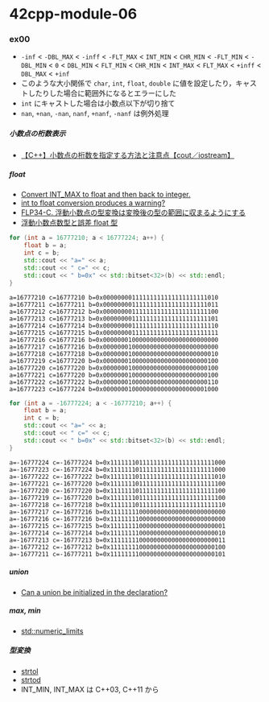 # 42cpp-module-06

### ex00
- `-inf` < `-DBL_MAX` < `-inff` < `-FLT_MAX` < `INT_MIN` < `CHR_MIN` < `-FLT_MIN` < `-DBL_MIN` < `0` < `DBL_MIN` < `FLT_MIN` < `CHR_MIN` < `INT_MAX` < `FLT_MAX` < `+inff` < `DBL_MAX` < `+inf`
- このような大小関係で `char`, `int`, `float`, `double` に値を設定したり，キャストしたりした場合に範囲外になるとエラーにした
- `int` にキャストした場合は小数点以下が切り捨て
- `nan`, `+nan`, `-nan`, `nanf`, `+nanf`, `-nanf` は例外処理

##### 小数点の桁数表示
- [【C++】小数点の桁数を指定する方法と注意点【cout／iostream】](https://marycore.jp/prog/cpp/stream-format-float/)

##### float
- [Convert INT_MAX to float and then back to integer.](https://stackoverflow.com/questions/23420783/convert-int-max-to-float-and-then-back-to-integer/23423240)
- [int to float conversion produces a warning?](https://stackoverflow.com/questions/7775129/int-to-float-conversion-produces-a-warning)
- [FLP34-C. 浮動小数点の型変換は変換後の型の範囲に収まるようにする](https://www.jpcert.or.jp/sc-rules/c-flp34-c.html)
- [浮動小数点数型と誤差 float 型](https://www.cc.kyoto-su.ac.jp/~yamada/programming/float.html)
```c++
for (int a = 16777210; a < 16777224; a++) {
    float b = a;
    int c = b;
    std::cout << "a=" << a;
    std::cout << " c=" << c;
    std::cout << " b=0x" << std::bitset<32>(b) << std::endl;
}
```
```shell
a=16777210 c=16777210 b=0x00000000111111111111111111111010
a=16777211 c=16777211 b=0x00000000111111111111111111111011
a=16777212 c=16777212 b=0x00000000111111111111111111111100
a=16777213 c=16777213 b=0x00000000111111111111111111111101
a=16777214 c=16777214 b=0x00000000111111111111111111111110
a=16777215 c=16777215 b=0x00000000111111111111111111111111
a=16777216 c=16777216 b=0x00000001000000000000000000000000
a=16777217 c=16777216 b=0x00000001000000000000000000000000
a=16777218 c=16777218 b=0x00000001000000000000000000000010
a=16777219 c=16777220 b=0x00000001000000000000000000000100
a=16777220 c=16777220 b=0x00000001000000000000000000000100
a=16777221 c=16777220 b=0x00000001000000000000000000000100
a=16777222 c=16777222 b=0x00000001000000000000000000000110
a=16777223 c=16777224 b=0x00000001000000000000000000001000
```
```c++
for (int a = -16777224; a < -16777210; a++) {
    float b = a;
    int c = b;
    std::cout << "a=" << a;
    std::cout << " c=" << c;
    std::cout << " b=0x" << std::bitset<32>(b) << std::endl;
}
```
```shell
a=-16777224 c=-16777224 b=0x11111110111111111111111111111000
a=-16777223 c=-16777224 b=0x11111110111111111111111111111000
a=-16777222 c=-16777222 b=0x11111110111111111111111111111010
a=-16777221 c=-16777220 b=0x11111110111111111111111111111100
a=-16777220 c=-16777220 b=0x11111110111111111111111111111100
a=-16777219 c=-16777220 b=0x11111110111111111111111111111100
a=-16777218 c=-16777218 b=0x11111110111111111111111111111110
a=-16777217 c=-16777216 b=0x11111111000000000000000000000000
a=-16777216 c=-16777216 b=0x11111111000000000000000000000000
a=-16777215 c=-16777215 b=0x11111111000000000000000000000001
a=-16777214 c=-16777214 b=0x11111111000000000000000000000010
a=-16777213 c=-16777213 b=0x11111111000000000000000000000011
a=-16777212 c=-16777212 b=0x11111111000000000000000000000100
a=-16777211 c=-16777211 b=0x11111111000000000000000000000101
```

##### union
- [Can a union be initialized in the declaration?](https://stackoverflow.com/questions/2148989/can-a-union-be-initialized-in-the-declaration)

##### max, min
- [std::numeric_limits](https://cpprefjp.github.io/reference/limits/numeric_limits.html)

##### 型変換
- [strtol](http://www9.plala.or.jp/sgwr-t/lib/strtol.html)
- [strtod](http://www9.plala.or.jp/sgwr-t/lib/strtod.html)
- INT_MIN, INT_MAX は C++03, C++11 から
